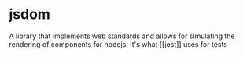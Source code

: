 # jsdom
A library that implements web standards and allows for simulating the rendering of components for nodejs. It's what [[jest]] uses for tests
